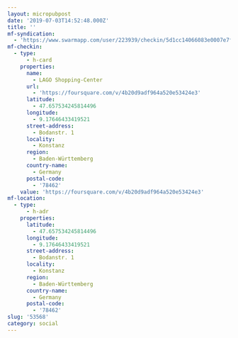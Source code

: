 ```yaml
---
layout: micropubpost
date: '2019-07-03T14:52:48.000Z'
title: ''
mf-syndication:
  - 'https://www.swarmapp.com/user/223939/checkin/5d1cc14066083e0007e7f9d0'
mf-checkin:
  - type:
      - h-card
    properties:
      name:
        - LAGO Shopping-Center
      url:
        - 'https://foursquare.com/v/4b20d9adf964a520e53424e3'
      latitude:
        - 47.657534245814496
      longitude:
        - 9.17646433419521
      street-address:
        - Bodanstr. 1
      locality:
        - Konstanz
      region:
        - Baden-Württemberg
      country-name:
        - Germany
      postal-code:
        - '78462'
    value: 'https://foursquare.com/v/4b20d9adf964a520e53424e3'
mf-location:
  - type:
      - h-adr
    properties:
      latitude:
        - 47.657534245814496
      longitude:
        - 9.17646433419521
      street-address:
        - Bodanstr. 1
      locality:
        - Konstanz
      region:
        - Baden-Württemberg
      country-name:
        - Germany
      postal-code:
        - '78462'
slug: '53568'
category: social
---
```

